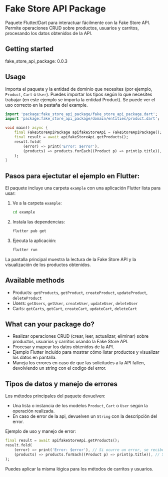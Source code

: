 # Fake Store API Package

Paquete Flutter/Dart para interactuar fácilmente con la Fake Store API. Permite operaciones CRUD sobre productos, usuarios y carritos, procesando los datos obtenidos de la API.

## Getting started

fake_store_api_package: 0.0.3

## Usage


Importa el paquete y la entidad de dominio que necesites (por ejemplo, `Product`, `Cart` o `User`).
Puedes importar los tipos según lo que necesites trabajar (en este ejemplo se importa la entidad Product).
Se puede ver el uso correcto en la pestaña del example.

```dart
import 'package:fake_store_api_package/fake_store_api_package.dart';
import 'package:fake_store_api_package/domain/entities/product.dart';

void main() async {
	final FakeStoreApiPackage apifakeStoreApi = FakeStoreApiPackage();
	final result = await apifakeStoreApi.getProducts();
	result.fold(
		(error) => print('Error: $error'),
		(products) => products.forEach((Product p) => print(p.title)),
	);
}
```

## Pasos para ejectutar el ejemplo en Flutter:

El paquete incluye una carpeta `example` con una aplicación Flutter lista para usar:

1. Ve a la carpeta `example`:
	```bash
	cd example
	```
2. Instala las dependencias:
	```bash
	flutter pub get
	```
3. Ejecuta la aplicación:
	```bash
	flutter run
	```

La pantalla principal muestra la lectura de la Fake Store API y la visualización de los productos obtenidos.

## Available methods

- Products: `getProducts`, `getProduct`, `createProduct`, `updateProduct`, `deleteProduct`
- Users: `getUsers`, `getUser`, `createUser`, `updateUser`, `deleteUser`
- Carts: `getCarts`, `getCart`, `createCart`, `updateCart`, `deleteCart`


## What can your package do?

- Realizar operaciones CRUD (crear, leer, actualizar, eliminar) sobre productos, usuarios y carritos usando la Fake Store API.
- Procesar y mapear los datos obtenidos de la API.
- Ejemplo Flutter incluido para mostrar cómo listar productos y visualizar los datos en pantalla.
- Maneja los errores en caso de que las solicitudes a la API fallen, devolviendo un string con el codigo del error.

## Tipos de datos y manejo de errores

Los métodos principales del paquete devuelven:

- Una lista o instancia de los modelos `Product`, `Cart` o `User` según la operación realizada.
- En caso de error de la api, devuelven un `String` con la descripción del error.

Ejemplo de uso y manejo de error:

```dart
final result = await apifakeStoreApi.getProducts();
result.fold(
	(error) => print('Error: $error'), // Si ocurre un error, se recibe un String
	(products) => products.forEach((Product p) => print(p.title)), // Si es exitoso, se recibe una lista de Product
);
```

Puedes aplicar la misma lógica para los métodos de carritos y usuarios.

